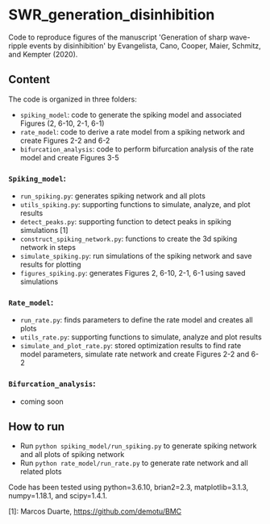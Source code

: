 # SWR_generation_disinhibition
Code to reproduce figures of the manuscript 'Generation of sharp wave-ripple events by disinhibition' by Evangelista, Cano, Cooper, Maier, Schmitz, and Kempter (2020).

## Content

The code is organized in three folders: 
 - `spiking_model`: code to generate the spiking model and associated Figures (2, 6-10, 2-1, 6-1)
 - `rate_model`: code to derive a rate model from a spiking network and create Figures 2-2 and 6-2
 - `bifurcation_analysis`: code to perform bifurcation analysis of the rate model and create Figures 3-5
 
 ### `Spiking_model`: 
 - `run_spiking.py`: generates spiking network and all plots
 - `utils_spiking.py`: supporting functions to simulate, analyze, and plot results
 - `detect_peaks.py`: supporting function to detect peaks in spiking simulations [1]
 - `construct_spiking_network.py`: functions to create the 3d spiking network in steps 
 - `simulate_spiking.py`: run simulations of the spiking network and save results for plotting
 - `figures_spiking.py`: generates Figures 2, 6-10, 2-1, 6-1 using saved simulations
 
 ### `Rate_model`:
 - `run_rate.py`: finds parameters to define the rate model and creates all plots
 - `utils_rate.py`: supporting functions to simulate, analyze and plot results 
 - `simulate_and_plot_rate.py`: stored optimization results to find rate model parameters, simulate rate network and create Figures 2-2 and 6-2
 
 ### `Bifurcation_analysis`: 
 - coming soon
 
 ## How to run
 
 - Run `python spiking_model/run_spiking.py` to generate spiking network and all plots of spiking network
 - Run `python rate_model/run_rate.py` to generate rate network and all related plots 
 
 Code has been tested using python=3.6.10, brian2=2.3, matplotlib=3.1.3, numpy=1.18.1, and scipy=1.4.1.
 
 
 
 [1]: Marcos Duarte, https://github.com/demotu/BMC
 
